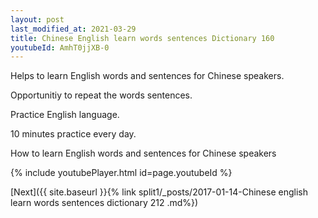 ```yaml
---
layout: post
last_modified_at: 2021-03-29
title: Chinese English learn words sentences Dictionary 160 
youtubeId: AmhT0jjXB-0
---
```

 
 
Helps to learn English words and sentences for Chinese speakers.

Opportunitiy to repeat the words sentences. 

Practice English language. 
 
10 minutes practice every day. 
 
How to learn English words and sentences for Chinese speakers 
 
{% include youtubePlayer.html id=page.youtubeId %}
 
 
[Next]({{ site.baseurl }}{% link  split1/_posts/2017-01-14-Chinese english learn words sentences dictionary 212 .md%})
 
